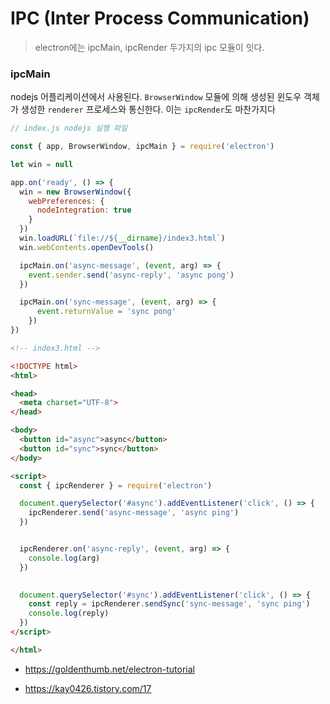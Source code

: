 # IPC (Inter Process Communication)

> electron에는 ipcMain, ipcRender 두가지의 ipc 모듈이 잇다.



### ipcMain

nodejs 어플리케이션에서 사용된다. `BrowserWindow` 모듈에 의해 생성된 윈도우 객체가 생성한 `renderer` 프로세스와 통신한다.  이는 `ipcRender`도 마찬가지다

```javascript
// index.js nodejs 실행 파일

const { app, BrowserWindow, ipcMain } = require('electron')

let win = null

app.on('ready', () => {
  win = new BrowserWindow({
    webPreferences: {
      nodeIntegration: true
    }
  })
  win.loadURL(`file://${__dirname}/index3.html`)
  win.webContents.openDevTools()

  ipcMain.on('async-message', (event, arg) => {
    event.sender.send('async-reply', 'async pong')
  })

  ipcMain.on('sync-message', (event, arg) => {
      event.returnValue = 'sync pong'
    })
})
```



```html
<!-- index3.html -->

<!DOCTYPE html>
<html>

<head>
  <meta charset="UTF-8">
</head>

<body>
  <button id="async">async</button>
  <button id="sync">sync</button>
</body>

<script>
  const { ipcRenderer } = require('electron')

  document.querySelector('#async').addEventListener('click', () => {
    ipcRenderer.send('async-message', 'async ping')
  })


  ipcRenderer.on('async-reply', (event, arg) => {
    console.log(arg)
  })

  
  document.querySelector('#sync').addEventListener('click', () => {
    const reply = ipcRenderer.sendSync('sync-message', 'sync ping')
    console.log(reply)
  })
</script>

</html>
```





- https://goldenthumb.net/electron-tutorial

- https://kay0426.tistory.com/17